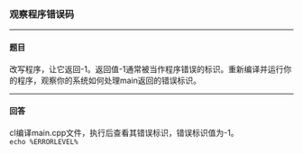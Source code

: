 ### 观察程序错误码
***
#### 题目
改写程序，让它返回-1。返回值-1通常被当作程序错误的标识。重新编译并运行你的程序，观察你的系统如何处理main返回的错误标识。  
***
#### 回答
cl编译main.cpp文件，执行后查看其错误标识，错误标识值为-1。  
`echo %ERRORLEVEL%`  
